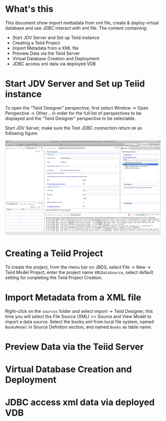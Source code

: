 # What's this

This document show import mettadata from xml file, create & deploy virtual database and use JDBC interact with xml file. The content containing:

* Start JDV Server and Set up Teiid instance
* Creating a Teiid Project
* Import Metadata from a XML file 
* Preview Data via the Teiid Server
* Virtual Database Creation and Deployment
* JDBC access xml data via deployed VDB

# Start JDV Server and Set up Teiid instance

To open the “Teiid Designer” perspective, first select Window → Open Perspective → Other… in order for the full list of perspectives to be displayed and the “Teiid Designer” perspective to be selectable.

Start JDV Server, make sure the Test JDBC connection return `OK` as following figure:

![Teiid Designer Perspective with Server started JDBC connection return OK](img/teiid-designer-server-jdbc.png)

# Creating a Teiid Project

To create the project, from the menu bar on JBDS, select File → New → Teiid Model Project, enter the project name `XMLDataSource`, select default setting for conpleting the Teiid Project Creation.

# Import Metadata from a XML file

Right-click on the `sources` folder and select import -> Teiid Designer, this time you will select the File Source (XML) >> Source and View Model to import a data source. Select the books.xml from local file system, named `BooksModel` in Source Defnition section, and named `Books` as table name.

# Preview Data via the Teiid Server

# Virtual Database Creation and Deployment

# JDBC access xml data via deployed VDB


